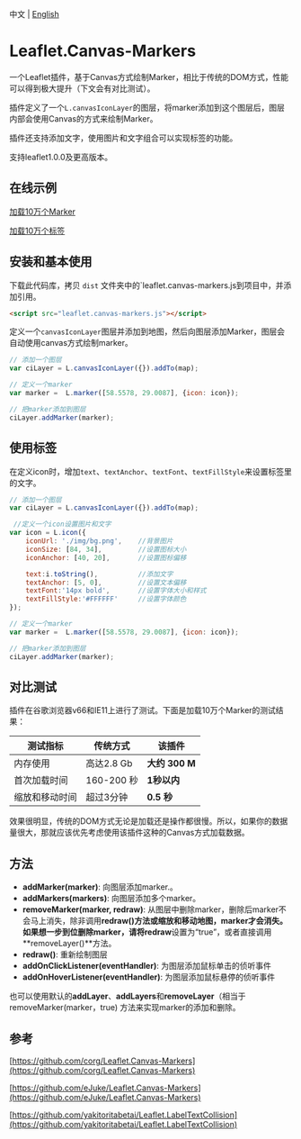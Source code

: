 中文 | [English](./README-en.md)

# Leaflet.Canvas-Markers

一个Leaflet插件，基于Canvas方式绘制Marker，相比于传统的DOM方式，性能可以得到极大提升（下文会有对比测试）。

插件定义了一个`L.canvasIconLayer`的图层，将marker添加到这个图层后，图层内部会使用Canvas的方式来绘制Marker。

插件还支持添加文字，使用图片和文字组合可以实现标签的功能。

支持leaflet1.0.0及更高版本。



## 在线示例

[加载10万个Marker](http://gisarmory.xyz/Leaflet.Canvas-Markers/examples/index.html)

[加载10万个标签](http://gisarmory.xyz/Leaflet.Canvas-Markers/examples/index_label.html)



## 安装和基本使用

下载此代码库，拷贝 `dist` 文件夹中的`leaflet.canvas-markers.js到项目中，并添加引用。

```html
<script src="leaflet.canvas-markers.js"></script>
```

定义一个`canvasIconLayer`图层并添加到地图，然后向图层添加Marker，图层会自动使用canvas方式绘制marker。

```js
// 添加一个图层
var ciLayer = L.canvasIconLayer({}).addTo(map);

// 定义一个marker 
var marker =  L.marker([58.5578, 29.0087], {icon: icon});

// 把marker添加到图层
ciLayer.addMarker(marker);
```



## 使用标签

在定义icon时，增加`text`、`textAnchor`、`textFont`、`textFillStyle`来设置标签里的文字。

```js
// 添加一个图层
var ciLayer = L.canvasIconLayer({}).addTo(map);

 //定义一个icon设置图片和文字
var icon = L.icon({
    iconUrl: './img/bg.png',	//背景图片
    iconSize: [84, 34],			//设置图标大小
    iconAnchor: [40, 20],		//设置图标偏移

    text:i.toString(),			//添加文字
    textAnchor: [5, 0],         //设置文本偏移
    textFont:'14px bold',       //设置字体大小和样式
    textFillStyle:'#FFFFFF'     //设置字体颜色
});

// 定义一个marker 
var marker =  L.marker([58.5578, 29.0087], {icon: icon});

// 把marker添加到图层
ciLayer.addMarker(marker);
```



## 对比测试

插件在谷歌浏览器v66和IE11上进行了测试。下面是加载10万个Marker的测试结果：

<table>
  <thead>
    <tr>
      <th>测试指标</th>
      <th>传统方式</th>
      <th><b>该插件</b></th>
    </tr>
  </thead>
  <tbody>
    <tr>
      <td>内存使用</td>
      <td>高达2.8 Gb</td>
      <td><b>大约 300 M</b></td>
    </tr>
    <tr>
      <td>首次加载时间</td>
      <td>160-200 秒</td>
      <td><b>1秒以内</b></td>
    </tr>
    <tr>
      <td>缩放和移动时间</td>
      <td>超过3分钟</td>
      <td><b>0.5 秒</b></td>
    </tr>
  </tbody>
</table>

效果很明显，传统的DOM方式无论是加载还是操作都很慢。所以，如果你的数据量很大，那就应该优先考虑使用该插件这种的Canvas方式加载数据。



## 方法

- **addMarker(marker)**: 向图层添加marker.。
- **addMarkers(markers)**: 向图层添加多个marker。
- **removeMarker(marker, redraw)**: 从图层中删除marker，删除后marker不会马上消失，除非调用**redraw()**方法或缩放和移动地图，marker才会消失。如果想一步到位删除marker，请将**redraw**设置为“true”，或者直接调用**removeLayer()**方法。
- **redraw()**: 重新绘制图层
- **addOnClickListener(eventHandler)**: 为图层添加鼠标单击的侦听事件
- **addOnHoverListener(eventHandler)**: 为图层添加鼠标悬停的侦听事件

也可以使用默认的**addLayer**、**addLayers**和**removeLayer**（相当于removeMarker(marker，true) 方法来实现marker的添加和删除。



## 参考

[https://github.com/corg/Leaflet.Canvas-Markers](https://github.com/corg/Leaflet.Canvas-Markers)

[https://github.com/eJuke/Leaflet.Canvas-Markers](https://github.com/eJuke/Leaflet.Canvas-Markers)

[https://github.com/yakitoritabetai/Leaflet.LabelTextCollision](https://github.com/yakitoritabetai/Leaflet.LabelTextCollision)
